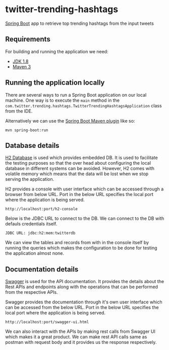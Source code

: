 # twitter-trending-hashtags
[Spring Boot](http://projects.spring.io/spring-boot/) app to retrieve top trending hashtags from the input tweets

## Requirements

For building and running the application we need:

- [JDK 1.8](http://www.oracle.com/technetwork/java/javase/downloads/jdk8-downloads-2133151.html)
- [Maven 3](https://maven.apache.org)

## Running the application locally

There are several ways to run a Spring Boot application on our local machine. One way is to execute the `main` method in the `com.twitter.trending.hashtags.TwitterTrendingHashtagsApplication` class from the IDE.

Alternatively we can use the [Spring Boot Maven plugin](https://docs.spring.io/spring-boot/docs/current/reference/html/build-tool-plugins-maven-plugin.html) like so:

```shell
mvn spring-boot:run
```
## Database details

[H2 Database](https://www.h2database.com/html/main.html) is used which provides embedded DB. It is used to facilitate the testing purposes so that the over head about configuring the local database in different systems can be avoided. However, H2 comes with volatile memory which means that the data will be lost when we stop serving the application.

H2 provides a console with user interface which can be accessed through a browser from below URL. Port in the below URL specifies the local port where the application is being served.

```
http://localhost:port/h2-console
```
Below is the JDBC URL to connect to the DB. We can connect to the DB with defauls credentials itself.
```
JDBC URL: jdbc:h2:mem:twitterdb
```
We can view the tables and records from with in the console itself by running the queries which makes the configuration to be done for testing the application almost none.

## Documentation details

[Swagger](https://swagger.io/) is used for the API documentation. It provides the details about the Rest APIs and endpoints along with the operations that can be performed from the respective APIs.

Swagger provides the documentation through it's own user interface which can be accessed from the below URL. Port in the below URL specifies the local port where the application is being served.

```
http://localhost:port/swagger-ui.html
```
We can also interact with the APIs by making rest calls from Swagger UI which makes it a great product. We can make rest API calls same as postman with request body and it provides us the response respectively.
